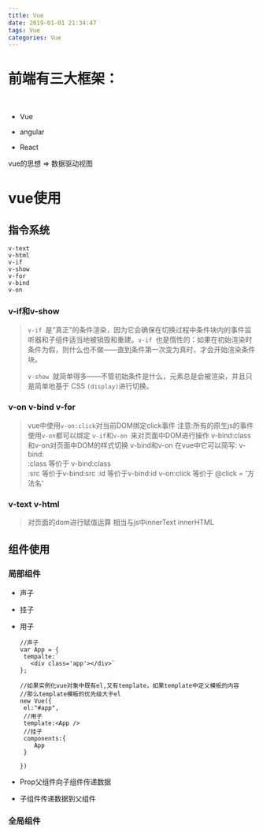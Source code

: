 ```yaml
---
title: Vue
date: 2019-01-01 21:34:47
tags: Vue
categories: Vue
---
```


# 前端有三大框架：

​			

- Vue     

- angular

- React​		

vue的思想 => 数据驱动视图

# vue使用

## 指令系统

```vue
v-text 
v-html 
v-if
v-show
v-for
v-bind
v-on
```

### v-if和v-show

> `v-if `是“真正”的条件渲染，因为它会确保在切换过程中条件块内的事件监听器和子组件适当地被销毁和重建。`v-if `也是惰性的：如果在初始渲染时条件为假，则什么也不做——直到条件第一次变为真时，才会开始渲染条件块。
>
> `v-show `就简单得多——不管初始条件是什么，元素总是会被渲染，并且只是简单地基于 CSS `(display)`进行切换。

### v-on v-bind v-for

> vue中使用`v-on:click`对当前DOM绑定click事件 注意:所有的原生js的事件使用`v-on`都可以绑定
> `v-if`和`v-on `来对页面中DOM进行操作
> v-bind:class和v-on对页面中DOM的样式切换
> v-bind和v-on
> 在vue中它可以简写: v-bind:         
> :class 等价于 v-bind:class   
> :src 等价于v-bind:src
> :id 等价于v-bind:id
> v-on:click   等价于 @click = '方法名'

### v-text  v-html

> 对页面的dom进行赋值运算   相当与js中innerText innerHTML

## 组件使用

### 局部组件

- 声子 

- 挂子 

- 用子

    ```vue
    //声子
    var App = {
     tempalte:`
       <div class='app'></div>`
    };
    
    //如果实例化vue对象中既有el,又有template，如果template中定义模板的内容
    //那么template模板的优先级大于el
    new Vue({
     el:"#app",
     //用子  
     template:<App />
     //挂子
     components:{
        App
     }
    
    })
    ```


- Prop父组件向子组件传递数据

- 子组件传递数据到父组件

### 全局组件